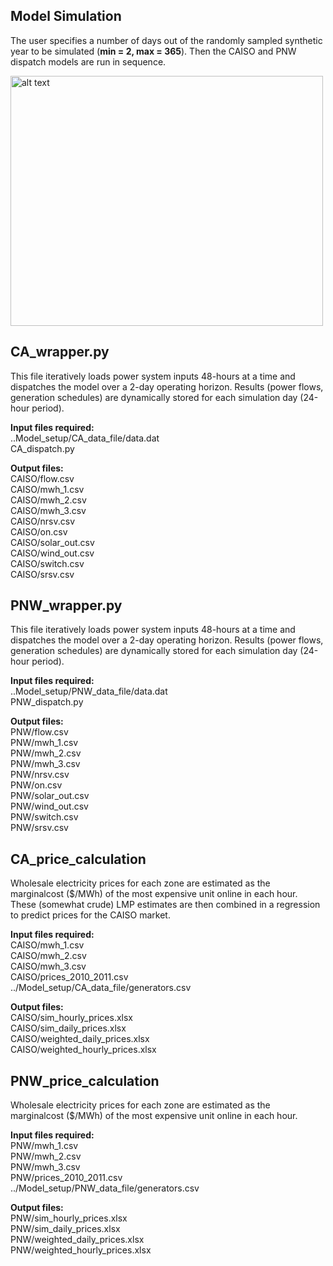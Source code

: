 
## Model Simulation
The user specifies a number of days out of the randomly sampled synthetic year to be simulated (**min = 2, max = 365**). Then the CAISO and PNW dispatch models are run in sequence.

<img src="https://github.com/romulus97/CAPOW/blob/master/Images/readme8.png" alt="alt text" width="500" height="400">

## CA_wrapper.py
This file iteratively loads power system inputs 48-hours at a time and dispatches the model over a 2-day operating horizon. Results (power flows, generation schedules) are dynamically stored for each simulation day (24-hour period).

**Input files required:** <br/>
..Model_setup/CA_data_file/data.dat<br/> 
CA_dispatch.py<br/>

**Output files:** <br/>
CAISO/flow.csv<br/>
CAISO/mwh_1.csv<br/>
CAISO/mwh_2.csv<br/>
CAISO/mwh_3.csv<br/>
CAISO/nrsv.csv<br/>
CAISO/on.csv<br/>
CAISO/solar_out.csv<br/>
CAISO/wind_out.csv<br/>
CAISO/switch.csv<br/>
CAISO/srsv.csv<br/>

## PNW_wrapper.py
This file iteratively loads power system inputs 48-hours at a time and dispatches the model over a 2-day operating horizon. Results (power flows, generation schedules) are dynamically stored for each simulation day (24-hour period).

**Input files required:** <br/>
..Model_setup/PNW_data_file/data.dat<br/> 
PNW_dispatch.py<br/>

**Output files:** <br/>
PNW/flow.csv<br/>
PNW/mwh_1.csv<br/>
PNW/mwh_2.csv<br/>
PNW/mwh_3.csv<br/>
PNW/nrsv.csv<br/>
PNW/on.csv<br/>
PNW/solar_out.csv<br/>
PNW/wind_out.csv<br/>
PNW/switch.csv<br/>
PNW/srsv.csv<br/>

## CA_price_calculation
Wholesale electricity prices for each zone are estimated as the marginalcost ($/MWh) of the most expensive unit online in each hour. These (somewhat crude) LMP estimates are then combined in a regression to predict prices for the CAISO market. 

**Input files required:** <br/>
CAISO/mwh_1.csv<br/>
CAISO/mwh_2.csv<br/>
CAISO/mwh_3.csv<br/>
CAISO/prices_2010_2011.csv<br/>
../Model_setup/CA_data_file/generators.csv<br/>

**Output files:** <br/>
CAISO/sim_hourly_prices.xlsx<br/>
CAISO/sim_daily_prices.xlsx<br/>
CAISO/weighted_daily_prices.xlsx<br/>
CAISO/weighted_hourly_prices.xlsx<br/>

## PNW_price_calculation
Wholesale electricity prices for each zone are estimated as the marginalcost ($/MWh) of the most expensive unit online in each hour. 

**Input files required:** <br/>
PNW/mwh_1.csv<br/>
PNW/mwh_2.csv<br/>
PNW/mwh_3.csv<br/>
PNW/prices_2010_2011.csv<br/>
../Model_setup/PNW_data_file/generators.csv<br/>

**Output files:** <br/>
PNW/sim_hourly_prices.xlsx<br/>
PNW/sim_daily_prices.xlsx<br/>
PNW/weighted_daily_prices.xlsx<br/>
PNW/weighted_hourly_prices.xlsx
